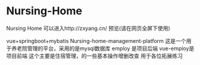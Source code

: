 # Nursing-Home
Nursing Home 可以进入http://zxyang.cn/ 预览(请在网页全屏下使用)

vue+springboot+mybatis
Nursing-home-management-platform
这是一个用于养老院管理的平台，采用的是mysql数据库
employ 是项目后端
vue-employ是项目前端
这个主要是住宿管理，的一些基本操作增删改查 
用于各位拓展练习
